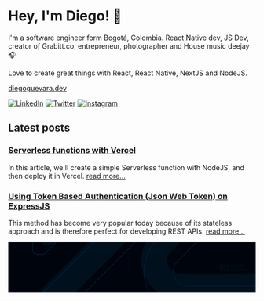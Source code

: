 
# Hey, I'm Diego! 👋

I'm a software engineer form Bogotá, Colombia. React Native dev, JS Dev, creator of Grabitt.co, entrepreneur, photographer and House music deejay 🎧

Love to create great things with React, React Native, NextJS and NodeJS.

[diegoguevara.dev](https://diegoguevara.dev)

<a href="https://www.linkedin.com/in/diegoguevara/" target="_blank"><img src="https://img.shields.io/badge/LinkedIn-%230077B5.svg?&style=flat-square&logo=linkedin&logoColor=white" alt="LinkedIn"></a>
<a href="https://twitter.com/diegoguevaraco" target="_blank"><img src="https://img.shields.io/badge/-Twitter-1da1f2?style=flat-square&labelColor=1da1f2&logo=twitter&logoColor=white" alt="Twitter"></a>
<a href="https://www.instagram.com/diegoguevara/" target="_blank"><img src="https://img.shields.io/badge/Instagram-%23E4405F.svg?&style=flat-square&logo=instagram&logoColor=white" alt="Instagram"></a>

## Latest posts

### [Serverless functions with Vercel](https://dev.to/diegoguevara/serverless-functions-with-vercel-287n)
In this article, we'll create a simple Serverless function with NodeJS, and then deploy it in Vercel. [read more...](https://dev.to/diegoguevara/serverless-functions-with-vercel-287n)

### [Using Token Based Authentication (Json Web Token) on ExpressJS](https://medium.com/@diegoguevaraco/usando-token-based-authentication-json-web-token-en-expressjs-ba3dab7bc13c)
This method has become very popular today because of its stateless approach and is therefore perfect for developing REST APIs. [read more...](https://medium.com/@diegoguevaraco/usando-token-based-authentication-json-web-token-en-expressjs-ba3dab7bc13c)


![Diego Guevara](https://raw.githubusercontent.com/diegoguevara/diegoguevara/master/cover.png)

<!--
**diegoguevara/diegoguevara** is a ✨ _special_ ✨ repository because its `README.md` (this file) appears on your GitHub profile.

Here are some ideas to get you started:

- 🔭 I’m currently working on ...
- 🌱 I’m currently learning ...
- 👯 I’m looking to collaborate on ...
- 🤔 I’m looking for help with ...
- 💬 Ask me about ...
- 📫 How to reach me: ...
- 😄 Pronouns: ...
- ⚡ Fun fact: ...
-->
